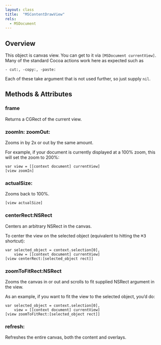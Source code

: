 ```yaml
---
layout: class
title:  "MSContentDrawView"
rels:
  - MSDocument
---
```


## Overview

This object is canvas view. You can get to it via `[MSDocument currentView]`.
Many of the standard Cocoa actions work here as expected such as

	- cut:, -copy:, -paste:

Each of these take argument that is not used further, so just supply `nil`.

## Methods & Attributes

### frame

Returns a CGRect of the current view.

### zoomIn: zoomOut:

Zooms in by 2x or out by the same amount.

For example, if your document is currently displayed at a 100% zoom, this will set the zoom to 200%:

```objective-j
var view = [[context document] currentView]
[view zoomIn]
```

### actualSize:

Zooms back to 100%.

```objective-j
[view actualSize]
```

### centerRect:NSRect

Centers an arbitrary NSRect in the canvas.

To center the view on the selected object (equivalent to hitting the <kbd>⌘3</kbd> shortcut):

```objective-j
var selected_object = context.selection[0],
    view = [[context document] currentView]
[view centerRect:[selected_object rect]]
```

### zoomToFitRect:NSRect

Zooms the canvas in or out and scrolls to fit supplied NSRect argument in the view.

As an example, if you want to fit the view to the selected object, you’d do:

```objective-j
var selected_object = context.selection[0],
    view = [[context document] currentView]
[view zoomToFitRect:[selected_object rect]]
```

### refresh:

Refreshes the entire canvas, both the content and overlays.
